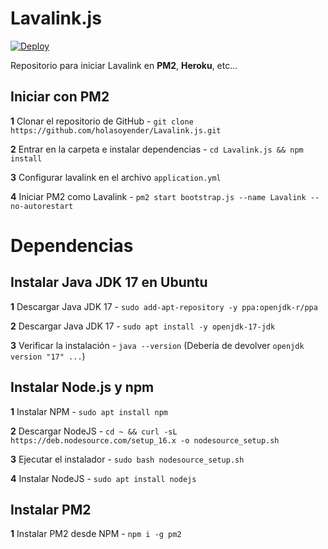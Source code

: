 # Lavalink.js

<a href="https://heroku.com/deploy?template=https://github.com/holasoyender/Lavalink.js">
    <img src="https://www.herokucdn.com/deploy/button.svg" alt="Deploy">
</a>

Repositorio para iniciar Lavalink en **PM2**, **Heroku**, etc...

## Iniciar con PM2

**1** Clonar el repositorio de GitHub - ```git clone https://github.com/holasoyender/Lavalink.js.git```

**2** Entrar en la carpeta e instalar dependencias - ```cd Lavalink.js && npm install```

**3** Configurar lavalink en el archivo `application.yml`

**4** Iniciar PM2 como Lavalink - ```pm2 start bootstrap.js --name Lavalink --no-autorestart```

# Dependencias

## Instalar Java JDK 17 en Ubuntu

**1** Descargar Java JDK 17 - ```sudo add-apt-repository -y ppa:openjdk-r/ppa```

**2** Descargar Java JDK 17 - ```sudo apt install -y openjdk-17-jdk```

**3** Verificar la instalación - ```java --version``` (Debería de devolver `openjdk version "17" ...`)

## Instalar Node.js y npm

**1** Instalar NPM - ```sudo apt install npm```

**2** Descargar NodeJS - ```cd ~ && curl -sL https://deb.nodesource.com/setup_16.x -o nodesource_setup.sh```

**3** Ejecutar el instalador - ```sudo bash nodesource_setup.sh```

**4** Instalar NodeJS - ```sudo apt install nodejs```

## Instalar PM2 

**1** Instalar PM2 desde NPM - ```npm i -g pm2```
